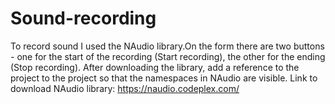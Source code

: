# Sound-recording
To record sound I used the NAudio library.On the form there are two buttons - one for the start of the recording (Start recording), the other for the ending (Stop recording). After downloading the library, add a reference to the project to the project so that the namespaces in NAudio are visible. Link to download NAudio library: https://naudio.codeplex.com/
